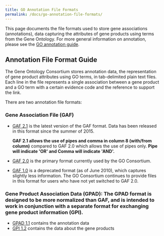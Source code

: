 ```yaml
---
title: GO Annotation File Formats
permalink: /docs/go-annotation-file-formats/
---
```


<!-- Is 2.0 the primary format? Not 2.1? Deprecated file formats (definitely 1.0) should be on the wiki, e.g. "For the deprecated GAFs 1.0-2.0, please see the documentation on the wiki [HERE]"
  Also needs the http://wiki.geneontology.org/index.php/Introduction_to_the_GO_Consortium_annotation_set page to be updated. (Link omitted, should be under "see the annotation guide". -->

This page documents the file formats used to store gene associations (annotations), data capturing the attributes of gene products using terms from the Gene Ontology. For more general information on annotation, please see the [GO annotation guide](http://wiki.geneontology.org/index.php/Introduction_to_the_GO_Consortium_annotation_set).
## Annotation File Format Guide

The Gene Ontology Consortium stores annotation data, the representation of gene product attributes using GO terms, in tab-delimited plain text files. Each line in the file represents a single association between a gene product and a GO term with a certain evidence code and the reference to support the link.

There are two annotation file formats:
### Gene Association File (GAF)

* [GAF 2.1](GOAnnotationFileFormat2_1.md) is the latest version of the GAF format. Data has been released in this format since the summer of 2015.

  **GAF 2.1 allows the use of pipes and comma in column 8 (with/from column)** compared to GAF 2.0 which allows the use of pipes only. **Pipe will indicate 'OR' and Comma will indicate 'AND'.**
* [GAF 2.0](http://geneontology.org/page/go-annotation-file-format-20) is the primary format currently used by the GO Consortium.
* [GAF 1.0](http://geneontology.org/page/go-annotation-file-gaf-format-10) is a deprecated format (as of June 2010), which captures slightly less information. The GO Consortium continues to provide files in this format for users who have not yet switched to GAF 2.0.

### Gene Product Association Data (GPAD): The GPAD format is designed to be more normalized than GAF, and is intended to work in conjunction with a separate format for exchanging gene product information (GPI).

* [GPAD 1.1](GeneProductAssociationDataFormat.md) contains the annotation data
* [GPI 1.2](GeneProductInformationFormat.md) contains the data about the gene products
